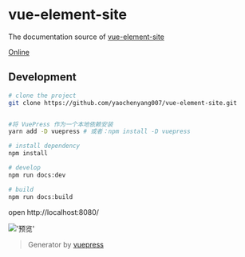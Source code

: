 # vue-element-site
The documentation source of [vue-element-site](https://github.com/yaochenyang007/vue-element-site.git)

[Online](https://github.com/yaochenyang007/vue-element-site.git)

## Development

```bash
# clone the project
git clone https://github.com/yaochenyang007/vue-element-site.git


#将 VuePress 作为一个本地依赖安装
yarn add -D vuepress # 或者：npm install -D vuepress

# install dependency
npm install

# develop
npm run docs:dev

# build
npm run docs:build
```

open http://localhost:8080/


!['预览'](https://yaochenyang.xin/img/vue-manger-site.png)


> Generator by [vuepress](https://github.com/vuejs/vuepress)

